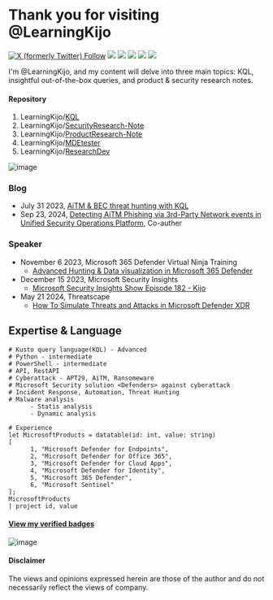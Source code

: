 # Thank you for visiting @LearningKijo
<a href="https://twitter.com/kj_ninja25"><img alt="X (formerly Twitter) Follow" src="https://img.shields.io/twitter/follow/kj_ninja25"></a>
<a href="https://www.linkedin.com/in/kijo-girardi/"><img src="https://img.shields.io/badge/-Linkedin-0077B5.svg?logo=linkedin&style=popout"></a>
<a href="https://learn.microsoft.com/en-us/azure/data-explorer/kusto/query/"><img src="https://img.shields.io/badge/Azure-KQL-00B2FF.svg?logo=microsoftazure&style=popout"></a>
<a href="https://learn.microsoft.com/en-us/azure/data-explorer/kusto/query/"><img src="https://img.shields.io/badge/Azure%20Data%20Explorer-%230078D4.svg?&style=popout&logo=azure%20data%20explorer&logoColor=white"/></a>
<img src="https://img.shields.io/badge/PowerShell-%235391FE.svg?&style=popout&logo=powershell&logoColor=white" /> <img src="https://img.shields.io/badge/-Python-FFFFFF.svg?logo=python&style=popout"> <br>


I'm @LearningKijo, and my content will delve into three main topics: KQL, insightful out-of-the-box queries, and product & security research notes.

#### Repository
1. LearningKijo/[KQL](https://github.com/LearningKijo/KQL)
2. LearningKijo/[SecurityResearch-Note](https://github.com/LearningKijo/SecurityResearcher-Note)
3. LearningKijo/[ProductResearch-Note](https://github.com/LearningKijo/SecurityResearcher-Note#product-research-note)
4. LearningKijo/[MDEtester](https://github.com/LearningKijo/MDEtester)
5. LearningKijo/[ResearchDev](https://github.com/LearningKijo/ResearchDev/tree/main)


![image](https://github.com/LearningKijo/LearningKijo/assets/120234772/8bc41545-7264-4f5b-8b6a-1243a75e49c4)

### Blog 
- July 31 2023, [AiTM & BEC threat hunting with KQL](https://techcommunity.microsoft.com/t5/azure-data-explorer-blog/aitm-amp-bec-threat-hunting-with-kql/ba-p/3885166)
- Sep 23, 2024, [Detecting AiTM Phishing via 3rd-Party Network events in Unified Security Operations Platform](https://techcommunity.microsoft.com/blog/microsoftsentinelblog/detecting-aitm-phishing-via-3rd-party-network-events-in-unified-security-operati/4224653), Co-auther

### Speaker
- November 6 2023, Microsoft 365 Defender Virtual Ninja Training
  - [Advanced Hunting & Data visualization in Microsoft 365 Defender](https://www.youtube.com/watch?v=2jSqr-nzWn8&ab_channel=MicrosoftSecurityCommunity)
- December 15 2023, Microsoft Security Insights
  - [Microsoft Security Insights Show Episode 182 - Kijo](https://www.youtube.com/live/AbcNOPiYE_A?si=6pZ9LLV_b_dzOEf8)
- May 21 2024, Threatscape
   - [How To Simulate Threats and Attacks in Microsoft Defender XDR](https://youtu.be/bvvIdloaRnc?si=XIlB64Nz9ejgNV8M)

## Expertise & Language
```kql
# Kusto query language(KQL) - Advanced 
# Python - intermediate
# PowerShell - intermediate
# API, RestAPI
# Cyberattack - APT29, AiTM, Ransomeware
# Microsoft Security solution <Defenders> against cyberattack
# Incident Response, Automation, Threat Hunting
# Malware analysis
      - Statis analysis
      - Dynamic analysis
      
# Experience
let MicrosoftProducts = datatable(id: int, value: string)
[
      1, "Microsoft Defender for Endpoints", 
      2, "Microsoft Defender for Office 365", 
      3, "Microsoft Defender for Cloud Apps", 
      4, "Microsoft Defender for Identity", 
      5, "Microsoft 365 Defender", 
      6, "Microsoft Sentinel"
];
MicrosoftProducts
| project id, value
```

#### [View my verified badges](https://github.com/LearningKijo/LearningKijo/blob/main/LearningHistory.md#view-my-verified-badges)
![image](https://github.com/LearningKijo/LearningKijo/assets/120234772/6c4fed08-a0d0-4075-b3c9-a6c2c139f252)

#### Disclaimer 
The views and opinions expressed herein are those of the author and do not necessarily reflect the views of company.
